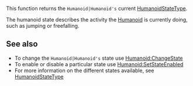 This function returns the `Humanoid|Humanoid's` current [HumanoidStateType](https://developer.roblox.com/en-us/api-reference/enum/HumanoidStateType).

The humanoid state describes the activity the [Humanoid](https://developer.roblox.com/en-us/api-reference/class/Humanoid) is currently doing, such as jumping or freefalling.

See also
--------

*   To change the `Humanoid|Humanoid's` state use [Humanoid:ChangeState](https://developer.roblox.com/en-us/api-reference/function/Humanoid/ChangeState)
*   To enable or disable a particular state use [Humanoid:SetStateEnabled](https://developer.roblox.com/en-us/api-reference/function/Humanoid/SetStateEnabled)
*   For more information on the different states available, see [HumanoidStateType](https://developer.roblox.com/en-us/api-reference/enum/HumanoidStateType)